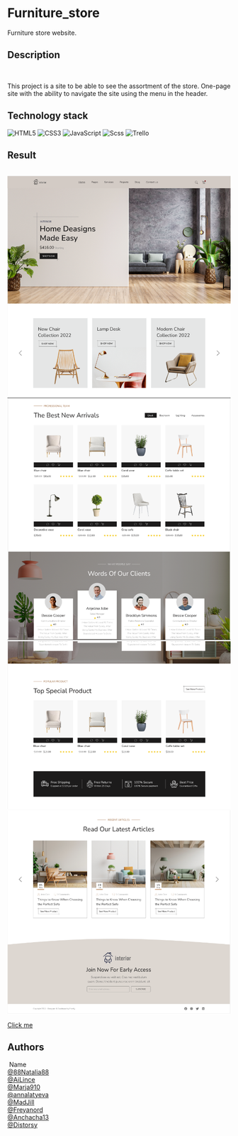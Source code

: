 # Furniture_store

Furniture store website.
​
## Description 
​

This project is a site to be able to see the assortment of the store. One-page site with the ability to navigate the site using the menu in the header.
​
​
## Technology stack

![HTML5](https://img.shields.io/badge/html5-%23E34F26.svg?style=for-the-badge&logo=html5&logoColor=white) ![CSS3](https://img.shields.io/badge/css3-%231572B6.svg?style=for-the-badge&logo=css3&logoColor=white) ![JavaScript](https://img.shields.io/badge/javascript-%23323330.svg?style=for-the-badge&logo=javascript&logoColor=%23F7DF1E) ![Scss](https://img.shields.io/badge/Scss-CC6699.svg?style=for-the-badge&logo=html5&logoColor=white) ![Trello](https://img.shields.io/badge/Trello-%23026AA7.svg?style=for-the-badge&logo=Trello&logoColor=white)
​
​
## Result
​
![Image alt](https://github.com/88Natalia88/Furniture_store/blob/main/shop%20screen1.png)
![Image alt](https://github.com/88Natalia88/Furniture_store/blob/main/shop%20screen2.png)
![Image alt](https://github.com/88Natalia88/Furniture_store/blob/main/shop%20screen3.png)
![Image alt](https://github.com/88Natalia88/Furniture_store/blob/main/shop%20screen4.png)

[Сlick me](88natalia88.github.io/Furniture_store/)
​
## Authors
​
Name<br>
[@88Natalia88](https://github.com/88Natalia88)<br>
[@AiLince](https://github.com/AiLince)<br>
[@Marja910](https://github.com/Marja910)<br>
[@annalatyeva](https://github.com/annalatyeva)<br>
[@MadJill](https://github.com/MadJill)<br>
[@Freyanord](https://github.com/Freyanord)<br>
[@Anchacha13](https://github.com/Anchacha13)<br>
[@Distorsy](https://github.com/Distorsy)

